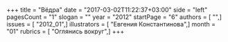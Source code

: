 +++
title = "Вёдра"
date = "2017-03-02T11:22:37+03:00"
side = "left"
pagesCount = "1"
slogan = ""
year = "2012"
startPage = "6"
authors = [ "",]
issues = [ "2012_01",]
illustrators = [ "Евгения Константинова",]
month = "01"
rubrics = [ "Оглянись вокруг",]
+++
